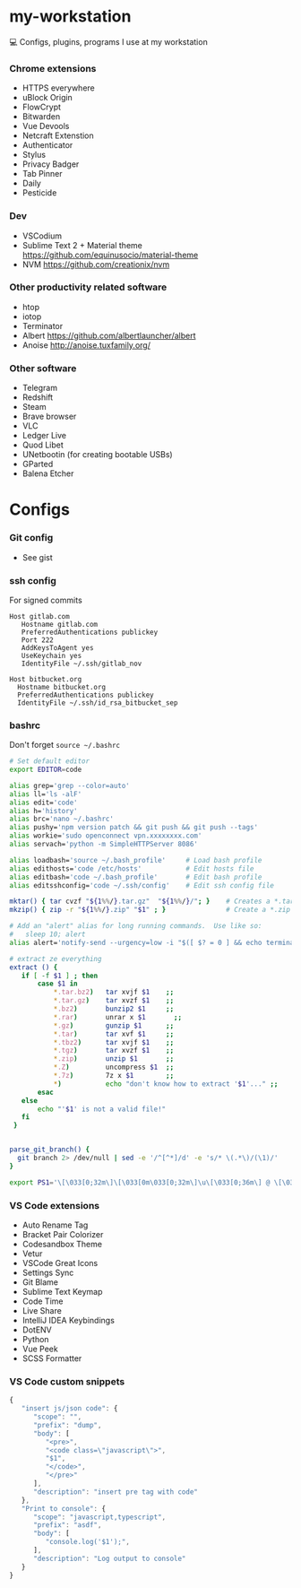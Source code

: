 # my-workstation
:computer: Configs, plugins, programs I use at my workstation

### Chrome extensions
* HTTPS everywhere
* uBlock Origin
* FlowCrypt
* Bitwarden
* Vue Devools
* Netcraft Extenstion
* Authenticator
* Stylus
* Privacy Badger
* Tab Pinner
* Daily
* Pesticide

### Dev
* VSCodium
* Sublime Text 2 + Material theme https://github.com/equinusocio/material-theme
* NVM https://github.com/creationix/nvm

### Other productivity related software
* htop
* iotop
* Terminator 
* Albert https://github.com/albertlauncher/albert
* Anoise http://anoise.tuxfamily.org/

### Other software
* Telegram 
* Redshift
* Steam
* Brave browser 
* VLC
* Ledger Live
* Quod Libet
* UNetbootin (for creating bootable USBs)
* GParted
* Balena Etcher

# Configs

### Git config
* See gist

### ssh config
For signed commits
```
Host gitlab.com
   Hostname gitlab.com
   PreferredAuthentications publickey
   Port 222
   AddKeysToAgent yes
   UseKeychain yes
   IdentityFile ~/.ssh/gitlab_nov

Host bitbucket.org
  Hostname bitbucket.org
  PreferredAuthentications publickey
  IdentityFile ~/.ssh/id_rsa_bitbucket_sep
```

### bashrc
Don't forget ```source ~/.bashrc```
```bash
# Set default editor
export EDITOR=code

alias grep='grep --color=auto'
alias ll='ls -alF'
alias edit='code' 
alias h='history'
alias brc='nano ~/.bashrc'
alias pushy='npm version patch && git push && git push --tags'
alias workie='sudo openconnect vpn.xxxxxxxx.com'
alias servach='python -m SimpleHTTPServer 8086'

alias loadbash='source ~/.bash_profile'     # Load bash profile
alias edithosts='code /etc/hosts'           # Edit hosts file
alias editbash='code ~/.bash_profile'       # Edit bash profile
alias editsshconfig='code ~/.ssh/config'    # Edit ssh config file

mktar() { tar cvzf "${1%%/}.tar.gz"  "${1%%/}/"; }    # Creates a *.tar.gz archive of a file or folder
mkzip() { zip -r "${1%%/}.zip" "$1" ; }               # Create a *.zip archive of a file or folder

# Add an "alert" alias for long running commands.  Use like so:
#   sleep 10; alert
alias alert='notify-send --urgency=low -i "$([ $? = 0 ] && echo terminal || echo er$'

# extract ze everything
extract () {
   if [ -f $1 ] ; then
       case $1 in
           *.tar.bz2)   tar xvjf $1    ;;
           *.tar.gz)    tar xvzf $1    ;;
           *.bz2)       bunzip2 $1     ;;
           *.rar)       unrar x $1       ;;
           *.gz)        gunzip $1      ;;
           *.tar)       tar xvf $1     ;;
           *.tbz2)      tar xvjf $1    ;;
           *.tgz)       tar xvzf $1    ;;
           *.zip)       unzip $1       ;;
           *.Z)         uncompress $1  ;;
           *.7z)        7z x $1        ;;
           *)           echo "don't know how to extract '$1'..." ;;
       esac
   else
       echo "'$1' is not a valid file!"
   fi
 }


parse_git_branch() {
  git branch 2> /dev/null | sed -e '/^[^*]/d' -e 's/* \(.*\)/(\1)/'
}

export PS1='\[\033[0;32m\]\[\033[0m\033[0;32m\]\u\[\033[0;36m\] @ \[\033[0;36m\]\h \w\[\033[0;32m\] $(parse_git_branch)\n\[\033[0;32m\]└─\[\033[0m\033[0;32m\] \$\[\033[0m\033[0;32m\] ▶\[\033[0m\] '
```

### VS Code extensions
* Auto Rename Tag
* Bracket Pair Colorizer
* Codesandbox Theme
* Vetur
* VSCode Great Icons
* Settings Sync
* Git Blame
* Sublime Text Keymap
* Code Time
* Live Share
* IntelliJ IDEA Keybindings
* DotENV
* Python
* Vue Peek
* SCSS Formatter

### VS Code custom snippets
```javascript
{
   "insert js/json code": {
      "scope": "",
      "prefix": "dump",
      "body": [
         "<pre>",
         "<code class=\"javascript\">",
         "$1",
         "</code>",
         "</pre>"
      ],
      "description": "insert pre tag with code"
   },
   "Print to console": {
      "scope": "javascript,typescript",
      "prefix": "asdf",
      "body": [
         "console.log('$1');",
      ],
      "description": "Log output to console"
   }
}

```
